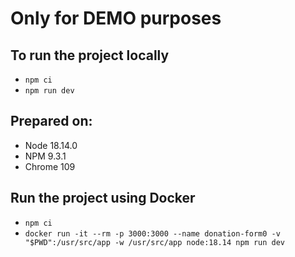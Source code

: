 # Only for DEMO purposes

## To run the project locally

- `npm ci`
- `npm run dev`

## Prepared on:

- Node 18.14.0
- NPM 9.3.1
- Chrome 109

## Run the project using Docker

- `npm ci`
- `docker run -it --rm -p 3000:3000 --name donation-form0 -v "$PWD":/usr/src/app -w /usr/src/app node:18.14 npm run dev`
